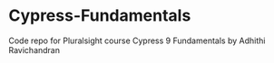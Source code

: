 # Cypress-Fundamentals
Code repo for Pluralsight course Cypress 9 Fundamentals by Adhithi Ravichandran

